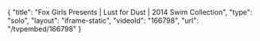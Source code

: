 {
    "title": "Fox Girls Presents | Lust for Dust | 2014 Swim Collection",
    "type": "solo",
    "layout": "iframe-static",
    "videoId": "166798",
    "url": "\/tvpembed\/166798"
}